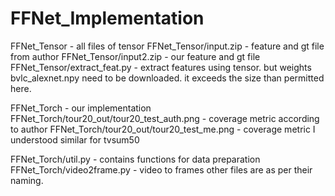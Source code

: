 # FFNet_Implementation

FFNet_Tensor - all files of tensor
FFNet_Tensor/input.zip - feature and gt file from author
FFNet_Tensor/input2.zip - our feature and gt file
FFNet_Tensor/extract_feat.py - extract features using tensor. but weights bvlc_alexnet.npy need to be downloaded. it exceeds the size than permitted here.

FFNet_Torch - our implementation
FFNet_Torch/tour20_out/tour20_test_auth.png - coverage metric according to author
FFNet_Torch/tour20_out/tour20_test_me.png - coverage metric I understood
similar for tvsum50

FFNet_Torch/util.py - contains functions for data preparation
FFNet_Torch/video2frame.py - video to frames
other files are as per their naming.





